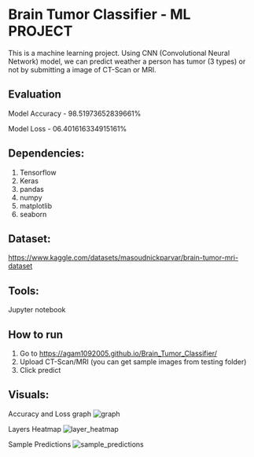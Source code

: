 # Brain Tumor Classifier - ML PROJECT

This is a machine learning project. Using CNN (Convolutional Neural Network) model, we can predict weather a person has tumor (3 types) or not by submitting a image of CT-Scan or MRI.

## Evaluation
Model Accuracy - 98.51973652839661%

Model Loss - 06.401616334915161%

## Dependencies:
1. Tensorflow
2. Keras
3. pandas
4. numpy
5. matplotlib
6. seaborn

## Dataset:
https://www.kaggle.com/datasets/masoudnickparvar/brain-tumor-mri-dataset

## Tools:
Jupyter notebook

## How to run
1. Go to https://agam1092005.github.io/Brain_Tumor_Classifier/
2. Upload CT-Scan/MRI (you can get sample images from testing folder)
3. Click predict

## Visuals:
Accuracy and Loss graph
![graph](https://github.com/agam1092005/Brain_Tumor_Classifier/assets/70815441/22b1b811-566e-428c-9eaf-61b4eacd2180)

Layers Heatmap
![layer_heatmap](https://github.com/agam1092005/Brain_Tumor_Classifier/assets/70815441/667fe6df-740b-4007-9266-a225b1c023f7)

Sample Predictions
![sample_predictions](https://github.com/agam1092005/Brain_Tumor_Classifier/assets/70815441/67f27452-c0dc-4157-807e-afbb57649715)





